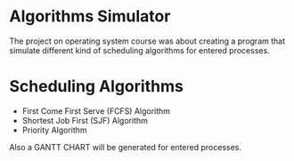 # Algorithms Simulator
The project on operating system course was about creating a program that simulate different kind of scheduling algorithms for entered processes.

# Scheduling Algorithms
* First Come First Serve (FCFS) Algorithm
* Shortest Job First (SJF) Algorithm
* Priority Algorithm

Also a GANTT CHART will be generated for entered processes.
